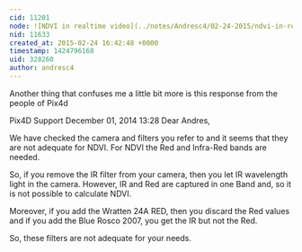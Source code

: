 ```yaml
---
cid: 11201
node: ![NDVI in realtime video](../notes/Andresc4/02-24-2015/ndvi-in-realtime-video)
nid: 11633
created_at: 2015-02-24 16:42:48 +0000
timestamp: 1424796168
uid: 328260
author: andresc4
---
```


Another thing that confuses me a little bit more is this response from the people of Pix4d

Pix4D Support  December 01, 2014 13:28
Dear Andres,

We have checked the camera and filters you refer to and it seems that they are not adequate for NDVI. 
For NDVI the Red and Infra-Red bands are needed.

So, if you remove the IR filter from your camera, then you let IR wavelength light in the camera. 
However, IR and Red are captured in one Band and, so it is not possible to calculate NDVI.

Moreover, if you add the Wratten 24A RED, then you discard the Red values and if you add the Blue Rosco 2007, you get the IR but not the Red.

So, these filters are not adequate for your needs.